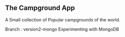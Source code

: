 ## The Campground App

A Small collection of Popular campgrounds of the world.

Branch : version2-mongo
Experimenting with MongoDB
